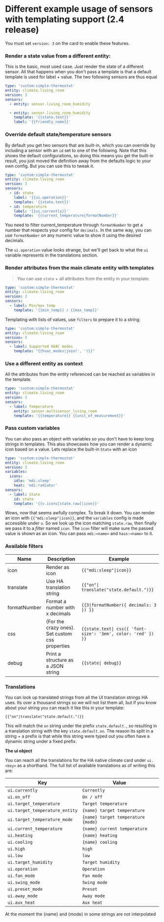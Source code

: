 # Different example usage of sensors with templating support (2.4 release)

You must set `version: 3` on the card to enable these features.

### Render a state value from a different entity:

This is the basic, most used case. Just render the state of a different sensor.
All that happens when you don't pass a template is that a default template is used for label + value.
The two following sensors are thus equal

```yaml
type: 'custom:simple-thermostat'
entity: climate.living_room
version: 3
sensors:
  - entity: sensor.living_room_humidity

  - entity: sensor.living_room_humidity
    template: '{{state.text}}'
    label: '{{friendly_name}}'
```

### Override default state/temperature sensors

By default you get two sensors that are built-in, which you can override by including a sensor with an `id` set to one of the following.
Note that this shows the default configurations, so doing this means you get the built-in result, you just moved the definition away from the defaults logic to your own config.
But you can use this to tweak it.

```yaml
type: 'custom:simple-thermostat'
entity: climate.living_room
version: 3
sensors:
  - id: state
    label: '{{ui.operation}}'
    template: '{{state.text}}'
  - id: temperature
    label: '{{ui.currently}}'
    template: '{{current_temperature|formatNumber}}'
```

You need to filter current_temperature through `formatNumber` to get a number that respects your config for `decimals`. In the same way, you can use `formatNumber` on any numeric value to show it using the desired decimals.

The `ui.operation` value looks strange, but we'll get back to what the `ui` variable represents in the translations section.

### Render attributes from the main climate entity with templates

> You can use `state` + all attributes from the entity in your template.

```yaml
type: 'custom:simple-thermostat'
entity: climate.living_room
version: 3
sensors:
  - label: Min/max temp
    template: '{{min_temp}} / {{max_temp}}'
```

Templating with lists of values, use `filters` to prepare it to a string:

```yaml
type: 'custom:simple-thermostat'
entity: climate.living_room
version: 3
sensors:
  - label: Supported HVAC modes
    template: "{{hvac_modes|join(', ')}}"
```

### Use a different entity as context

All the attributes from the entity referenced can be reached as variables in the template.

```yaml
type: 'custom:simple-thermostat'
entity: climate.living_room
version: 3
sensors:
  - label: Temperature
    entity: sensor.multisensor_living_room
    template: '{{temperature}} {{unit_of_measurement}}'
```

### Pass custom variables

You can also pass an object with variables so you don't have to keep long strings in templates.
This also showcases how you can render a dynamic icon based on a value.
Lets replace the built-in `State` with an icon

```yaml
type: 'custom:simple-thermostat'
entity: climate.living_room
version: 3
variables:
  icons:
    idle: 'mdi:sleep'
    heat: 'mdi:radiator'
sensors:
  - label: State
    id: state
    template: '{{v.icons[state.raw]|icon}}'
```

Wows, now that seems awfully complex.
To break it down. You can render an icon with `{{"mdi:sleep"|icon}}`, and the `variables` config is made accessible under `v`. So we look up the icon matching `state.raw`, then finally we pass it to a _filter_ named `icon`. The `icon` filter will make sure the passed value is shown as an icon. You can pass `mdi:<name>` and `hass:<name>` to it.

### Available filters

| Name         | Description                                     | Example        |
| ------------ | ----------------------------------------------- | ----------------------------------------------------------- |
| icon         | Render as icon                                  | `{{"mdi:sleep"\|icon}}`                                       |
| translate    | Use HA translation string                       | `{{"on"\| translate("state.default.")}}`                |
| formatNumber | Format a number with x decimals                 | `{{3\|formatNumber({ decimals: 3 }) }}`             |
| css          | (For the crazy ones). Set custom css properties | `{{state.text\| css({ 'font-size': '3em', color: 'red' }) }}` |
| debug        | Print a structure as a JSON string              | `{{state\| debug}}`                                      |


### Translations

You can look up translated strings from all the UI translation strings HA uses. Its over a thousand strings so we will not list them all, but if you know about your string you can reach it like this in your template:

`{{"on"|translate("state.default.")}}`

This will match the `on` string under the prefix `state.default.`, so resulting in a translation string with the key `state.default.on`.
The reason its split in a string + a prefix is that while this string were typed out you often have a dynamic string under a fixed prefix.

**The ui object**

You can reach all the translations for the HA native climate card under `ui.<key>` as a shorthand.
The full list of available translations as of writing this are:

| Key                            | Value                              |
| ------------------------------ | ---------------------------------- |
| `ui.currently`                 | `Currently`                        |
| `ui.on_off`                    | `On / off`                         |
| `ui.target_temperature`        | `Target temperature`               |
| `ui.target_temperature_entity` | `{name} target temperature`        |
| `ui.target_temperature_mode`   | `{name} target temperature {mode}` |
| `ui.current_temperature`       | `{name} current temperature`       |
| `ui.heating`                   | `{name} heating`                   |
| `ui.cooling`                   | `{name} cooling`                   |
| `ui.high`                      | `high`                             |
| `ui.low`                       | `low`                              |
| `ui.target_humidity`           | `Target humidity`                  |
| `ui.operation`                 | `Operation`                        |
| `ui.fan_mode`                  | `Fan mode`                         |
| `ui.swing_mode`                | `Swing mode`                       |
| `ui.preset_mode`               | `Preset`                           |
| `ui.away_mode`                 | `Away mode`                        |
| `ui.aux_heat`                  | `Aux heat`                         |

At the moment the {name} and {mode} in some strings are not interpolated
